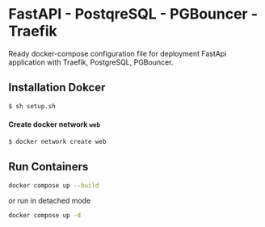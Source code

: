 # FastAPI - PostqreSQL - PGBouncer - Traefik

Ready docker-compose configuration file for deployment FastApi application with Traefik, PostgreSQL, PGBouncer.

## Installation Dokcer

```bash
$ sh setup.sh
```

#### Create docker network `web` 

```bash
$ docker network create web
```

## Run Containers

```bash
docker compose up --build
```

or run in detached mode

```bash
docker compose up -d
```

